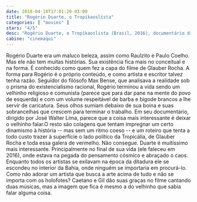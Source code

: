 ```yaml
---
date: 2018-04-18T17:01:20-03:00
title: "Rogério Duarte, o Tropikaoslista"
categories: [ "movies" ]
stars: "4/5"
desc: "Rogério Duarte, o Tropikaoslista (Brasil, 2016), documentário dirigido por José Walter Lima, com Rogério Duarte, Gilberto Gil, Caetano Veloso."
cabine: "cinemaqui"
---
```

Rogério Duarte era um maluco beleza, assim como Raulzito e Paulo Coelho. Mas ele não tem muitas histórias. Sua existência fica mais no conceitual e na forma. É conhecido como quem fez a capa do filme de Glauber Rocha. A forma para Rogério é o próprio conteúdo, e como artista e escritor talvez tenha razão. Seguidor do filósofo Max Bense, que analisava a realidade sob o prisma do existencialismo racional, Rogério terminou a vida sendo um velhinho religioso e comunista (parece que para dar pane na mente do povo de esquerda) e com um volume respeitável de barba e bigode brancos a lhe servir de caricatura. Seus olhos sumiam debaixo de sua boina e suas sobrancelhas que crescem para terminar o trabalho. Em seu documentário, dirigido por José Walter Lima, parece que a coisa mais interessante é deixar o velhinho falar.O resto são colagens que tentam impregnar um certo dinamismo à história -- mas sem um ritmo coeso -- e um roteiro que tenta a todo custo trazer à superfície o lado político da Tropicália, de Glauber Rocha e toda essa galera de vermelho. Não consegue. Duarte é muitíssimo mais interessante. Principalmente no final de sua vida (ele faleceu em 2016), onde estava na pegada do pensamento cósmico e abraçado o caos. Enquanto todos os artistas se exilavam na época da ditadura ele se escondeu no interior da Bahia, onde ninguém se importaria em procurá-lo. Como não adorar um artista que busca a arte acima de tudo e não se importa com os holofotes? Caetano e Gil dão suas graças no filme cantando duas músicas, mas a imagem que fica é mesmo a do velhinho que sabia falar alguma coisa.
